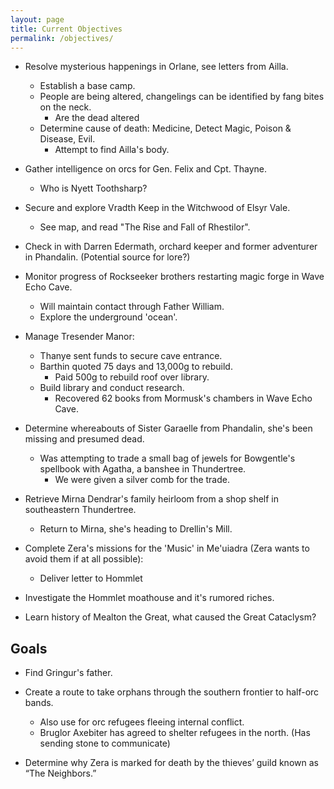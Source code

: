 ```yaml
---
layout: page
title: Current Objectives
permalink: /objectives/
---
```

 
- Resolve mysterious happenings in Orlane, see letters from Ailla.
  - Establish a base camp.
  - People are being altered, changelings can be identified by fang bites on the neck.
    - Are the dead altered
  - Determine cause of death: Medicine, Detect Magic, Poison & Disease, Evil.
    - Attempt to find Ailla's body.
  
- Gather intelligence on orcs for Gen. Felix and Cpt. Thayne.
  - Who is Nyett Toothsharp?

- Secure and explore Vradth Keep in the Witchwood of Elsyr Vale.
  - See map, and read "The Rise and Fall of Rhestilor".

- Check in with Darren Edermath, orchard keeper and former adventurer in Phandalin. (Potential source for lore?)

- Monitor progress of Rockseeker brothers restarting magic forge in Wave Echo Cave.
  - Will maintain contact through Father William.
  - Explore the underground 'ocean'.

- Manage Tresender Manor: 
  - Thanye sent funds to secure cave entrance.
  - Barthin quoted 75 days and 13,000g to rebuild.
    - Paid 500g to rebuild roof over library.
  - Build library and conduct research.
    - Recovered 62 books from Mormusk's chambers in Wave Echo Cave.

- Determine whereabouts of Sister Garaelle from Phandalin, she's been missing and presumed dead.
  - Was attempting to trade a small bag of jewels for Bowgentle's spellbook with Agatha, a banshee in Thundertree.
    - We were given a silver comb for the trade.

- Retrieve Mirna Dendrar's family heirloom from a shop shelf in southeastern Thundertree. 
  - Return to Mirna, she's heading to Drellin's Mill.

- Complete Zera's missions for the 'Music' in Me'uiadra (Zera wants to avoid them if at all possible):
  - Deliver letter to Hommlet

- Investigate the Hommlet moathouse and it's rumored riches.

- Learn history of Mealton the Great, what caused the Great Cataclysm?

## Goals

- Find Gringur's father.

- Create a route to take orphans through the southern frontier to half-orc bands.
  - Also use for orc refugees fleeing internal conflict.
  - Bruglor Axebiter has agreed to shelter refugees in the north. (Has sending stone to communicate)

- Determine why Zera is marked for death by the thieves’ guild known as “The Neighbors.”
